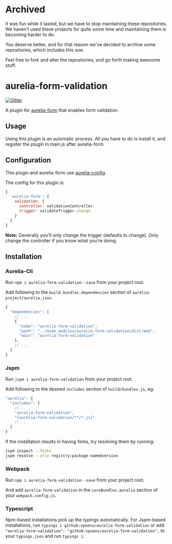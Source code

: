 # Archived

It was fun while it lasted, but we have to stop maintaining these repositories. We haven't used these projects for quite some time and maintaining them is becoming harder to do.

You deserve better, and for that reason we've decided to archive some repositories, which includes this one.

Feel free to fork and alter the repositories, and go forth making awesome stuff.

# aurelia-form-validation

[![Gitter](https://img.shields.io/gitter/room/nwjs/nw.js.svg?maxAge=2592000?style=plastic)](https://gitter.im/SpoonX/Dev)

A plugin for [aurelia-form](https://aurelia-form.spoonx.org) that enables form validation.

## Usage
Using this plugin is an automatic process.
All you have to do is install it, and register the plugin in main.js after aurelia-form.

## Configuration
This plugin and aurelia-form use [aurelia-config](https://aurelia-config.spoonx.org/).

The config for this plugin is:

```js
{
  'aurelia-form': {
    validation: {
      controller: validationController,
      trigger: validateTrigger.change
    }
  }
}
```

**Note:** Generally you'll only change the trigger (defaults to change).
Only change the controller if you know what you're doing. 

## Installation

### Aurelia-Cli

Run `npm i aurelia-form-validation--save` from your project root.

Add following to the `build.bundles.dependencies` section of `aurelia-project/aurelia.json`.

```js
{
  "dependencies": [
    // ...
    {
      "name": "aurelia-form-validation",
      "path": "../node_modules/aurelia-form-validation/dist/amd",
      "main": "aurelia-form-validation"
    },
    // ...
  ]
}
```

### Jspm

Run `jspm i aurelia-form-validation` from your project root.

Add following to the desired `includes` section of `build/bundles.js`, eg:

```js
"aurelia": {
  "includes": [
    //...
    "aurelia-form-validation",
    "[aurelia-form-validation/**/*.js]"
    //...
  ]
}
```

If the installation results in having forks, try resolving them by running:

```sh
jspm inspect --forks
jspm resolve --only registry:package-name@version
```

### Webpack

Run `npm i aurelia-form-validation--save` from your project root.

And add `aurelia-form-validation` in the `coreBundles.aurelia` section of your `webpack.config.js`.

### Typescript

Npm-based installations pick up the typings automatically.
For Jspm-based installations, run `typings i github:spoonx/aurelia-form-validation` or add `"aurelia-form-validation": "github:spoonx/aurelia-form-validation",` to your `typings.json` and run `typings i`.
